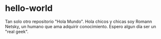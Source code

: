 # hello-world
Tan solo otro repositorio "Hola Mundo".
Hola chicos y chicas soy Romann Netsky, un humano que ama adquirir conocimiento.
Espero algun día ser un "real geek".

